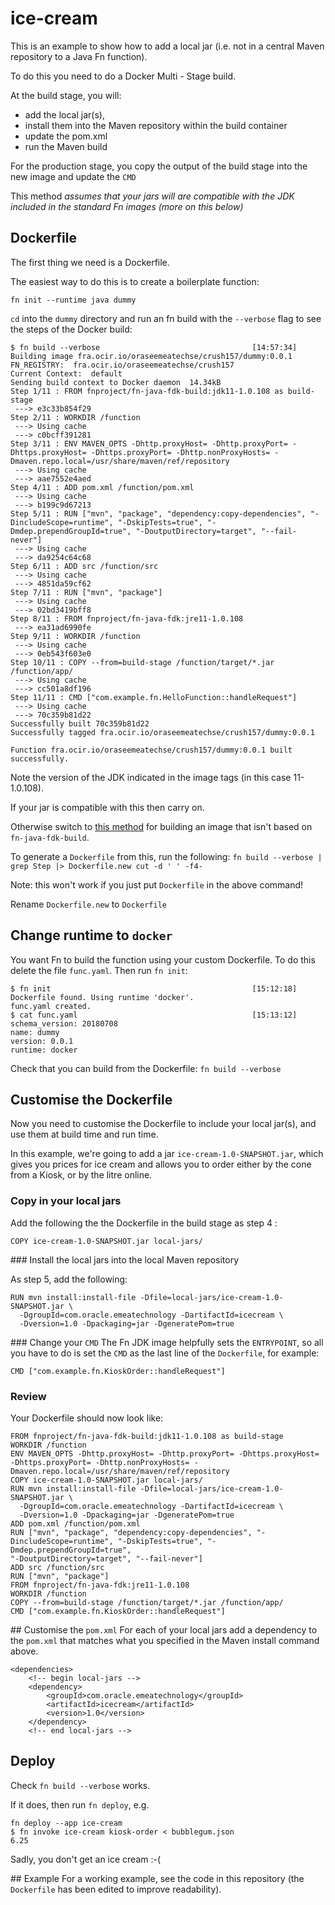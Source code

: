 # ice-cream

This is an example to show how to add a local jar (i.e. not in a central Maven repository to a Java Fn function).

To do this you need to do a Docker Multi - Stage build.

At the build stage, you will:
- add the local jar(s),
- install them into the Maven repository within the build container
- update the pom.xml
- run the Maven build

For the production stage, you copy the output of the build stage into the new image and update the `CMD`

This method _assumes that your jars will are compatible with the JDK included in the standard Fn images (more on this below)_

## Dockerfile
The first thing we need is a Dockerfile.

The easiest way to do this is to create a boilerplate function:

`fn init --runtime java dummy`

`cd` into the `dummy` directory and run an fn build with the `--verbose` flag to see the steps of the Docker build:

```
$ fn build --verbose                                  [14:57:34]
Building image fra.ocir.io/oraseemeatechse/crush157/dummy:0.0.1
FN_REGISTRY:  fra.ocir.io/oraseemeatechse/crush157
Current Context:  default
Sending build context to Docker daemon  14.34kB
Step 1/11 : FROM fnproject/fn-java-fdk-build:jdk11-1.0.108 as build-stage
 ---> e3c33b854f29
Step 2/11 : WORKDIR /function
 ---> Using cache
 ---> c0bcff391281
Step 3/11 : ENV MAVEN_OPTS -Dhttp.proxyHost= -Dhttp.proxyPort= -Dhttps.proxyHost= -Dhttps.proxyPort= -Dhttp.nonProxyHosts= -Dmaven.repo.local=/usr/share/maven/ref/repository
 ---> Using cache
 ---> aae7552e4aed
Step 4/11 : ADD pom.xml /function/pom.xml
 ---> Using cache
 ---> b199c9d67213
Step 5/11 : RUN ["mvn", "package", "dependency:copy-dependencies", "-DincludeScope=runtime", "-DskipTests=true", "-Dmdep.prependGroupId=true", "-DoutputDirectory=target", "--fail-never"]
 ---> Using cache
 ---> da9254c64c68
Step 6/11 : ADD src /function/src
 ---> Using cache
 ---> 4851da59cf62
Step 7/11 : RUN ["mvn", "package"]
 ---> Using cache
 ---> 02bd3419bff8
Step 8/11 : FROM fnproject/fn-java-fdk:jre11-1.0.108
 ---> ea31ad6990fe
Step 9/11 : WORKDIR /function
 ---> Using cache
 ---> 0eb543f603e0
Step 10/11 : COPY --from=build-stage /function/target/*.jar /function/app/
 ---> Using cache
 ---> cc501a8df196
Step 11/11 : CMD ["com.example.fn.HelloFunction::handleRequest"]
 ---> Using cache
 ---> 70c359b81d22
Successfully built 70c359b81d22
Successfully tagged fra.ocir.io/oraseemeatechse/crush157/dummy:0.0.1

Function fra.ocir.io/oraseemeatechse/crush157/dummy:0.0.1 built successfully.
```

Note the version of the JDK indicated in the image tags (in this case 11-1.0.108).

If your jar is compatible with this then carry on.

Otherwise switch to [this method](../hand-made/README.md) for building an image
that isn't based on `fn-java-fdk-build`.

To generate a `Dockerfile` from this, run the following:
`fn build --verbose | grep Step |> Dockerfile.new cut -d ' ' -f4-`

Note: this won't work if you just put `Dockerfile` in the above command!

Rename `Dockerfile.new` to `Dockerfile`

## Change runtime to `docker`
You want Fn to build the function using your custom Dockerfile.
To do this delete the file `func.yaml`.
Then run `fn init`:
```
$ fn init                                             [15:12:18]
Dockerfile found. Using runtime 'docker'.
func.yaml created.
$ cat func.yaml                                       [15:13:12]
schema_version: 20180708
name: dummy
version: 0.0.1
runtime: docker
```

Check that you can build from the Dockerfile:
`fn build --verbose`

## Customise the Dockerfile
Now you need to customise the Dockerfile to include your local jar(s),
and use them at build time and run time.

In this example, we're going to add a jar `ice-cream-1.0-SNAPSHOT.jar`,
which gives you prices for ice cream and allows you to order
either by the cone from a Kiosk, or by the litre online.

### Copy in your local jars

Add the following the the Dockerfile in the build stage as step 4 :

`COPY ice-cream-1.0-SNAPSHOT.jar local-jars/`

### Install the local jars into the local Maven repository

As step 5, add the following:
```
RUN mvn install:install-file -Dfile=local-jars/ice-cream-1.0-SNAPSHOT.jar \
  -DgroupId=com.oracle.emeatechnology -DartifactId=icecream \
  -Dversion=1.0 -Dpackaging=jar -DgeneratePom=true
```

### Change your `CMD`
The Fn JDK image helpfully sets the `ENTRYPOINT`, so all you have to do is
set the `CMD` as the last line of the `Dockerfile`, for example:

`CMD ["com.example.fn.KioskOrder::handleRequest"]`

### Review
Your Dockerfile should now look like:
```
FROM fnproject/fn-java-fdk-build:jdk11-1.0.108 as build-stage
WORKDIR /function
ENV MAVEN_OPTS -Dhttp.proxyHost= -Dhttp.proxyPort= -Dhttps.proxyHost= -Dhttps.proxyPort= -Dhttp.nonProxyHosts= -Dmaven.repo.local=/usr/share/maven/ref/repository
COPY ice-cream-1.0-SNAPSHOT.jar local-jars/
RUN mvn install:install-file -Dfile=local-jars/ice-cream-1.0-SNAPSHOT.jar \
  -DgroupId=com.oracle.emeatechnology -DartifactId=icecream \
  -Dversion=1.0 -Dpackaging=jar -DgeneratePom=true
ADD pom.xml /function/pom.xml
RUN ["mvn", "package", "dependency:copy-dependencies", "-DincludeScope=runtime", "-DskipTests=true", "-Dmdep.prependGroupId=true",
"-DoutputDirectory=target", "--fail-never"]
ADD src /function/src
RUN ["mvn", "package"]
FROM fnproject/fn-java-fdk:jre11-1.0.108
WORKDIR /function
COPY --from=build-stage /function/target/*.jar /function/app/
CMD ["com.example.fn.KioskOrder::handleRequest"]
```

## Customise the `pom.xml`
For each of your local jars add a dependency to the `pom.xml` that matches
what you specified in the Maven install command above.
```
<dependencies>
    <!-- begin local-jars -->
    <dependency>
        <groupId>com.oracle.emeatechnology</groupId>
        <artifactId>icecream</artifactId>
        <version>1.0</version>
    </dependency>
    <!-- end local-jars -->
```

## Deploy
Check `fn build --verbose` works.

If it does, then run `fn deploy`, e.g.
```
fn deploy --app ice-cream
$ fn invoke ice-cream kiosk-order < bubblegum.json
6.25
```
Sadly, you don't get an ice cream :-(

## Example
For a working example, see the code in this repository (the `Dockerfile`
has been edited to improve readability).
